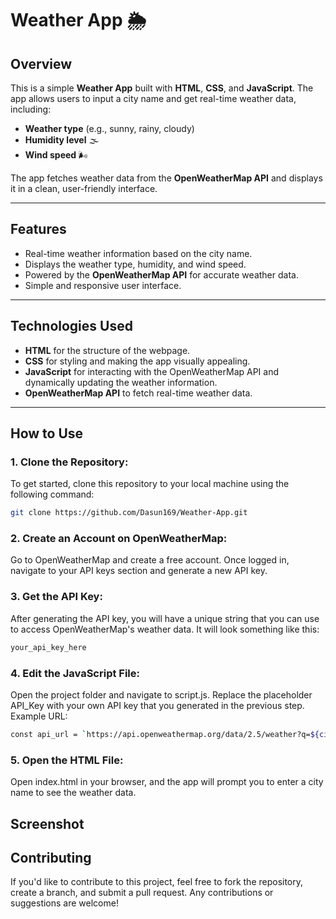 # Weather App 🌦️

## Overview
This is a simple **Weather App** built with **HTML**, **CSS**, and **JavaScript**. The app allows users to input a city name and get real-time weather data, including:

- **Weather type** (e.g., sunny, rainy, cloudy)
- **Humidity level** 🌫️
- **Wind speed** 🌬️

The app fetches weather data from the **OpenWeatherMap API** and displays it in a clean, user-friendly interface.

---

## Features
- Real-time weather information based on the city name.
- Displays the weather type, humidity, and wind speed.
- Powered by the **OpenWeatherMap API** for accurate weather data.
- Simple and responsive user interface.

---

## Technologies Used
- **HTML** for the structure of the webpage.
- **CSS** for styling and making the app visually appealing.
- **JavaScript** for interacting with the OpenWeatherMap API and dynamically updating the weather information.
- **OpenWeatherMap API** to fetch real-time weather data.

---

## How to Use

### 1. Clone the Repository:
To get started, clone this repository to your local machine using the following command:

```bash
git clone https://github.com/Dasun169/Weather-App.git
```
### 2. Create an Account on OpenWeatherMap:
Go to OpenWeatherMap and create a free account.
Once logged in, navigate to your API keys section and generate a new API key.
### 3. Get the API Key:
After generating the API key, you will have a unique string that you can use to access OpenWeatherMap's weather data. It will look something like this:
```bash
your_api_key_here
```
### 4. Edit the JavaScript File:
Open the project folder and navigate to script.js.
Replace the placeholder API_Key with your own API key that you generated in the previous step.
Example URL:
```bash
const api_url = `https://api.openweathermap.org/data/2.5/weather?q=${city_name}&units=metric&appid=${API_Key}`;
```
### 5. Open the HTML File:
Open index.html in your browser, and the app will prompt you to enter a city name to see the weather data.
## Screenshot

## Contributing
If you'd like to contribute to this project, feel free to fork the repository, create a branch, and submit a pull request. Any contributions or suggestions are welcome!
